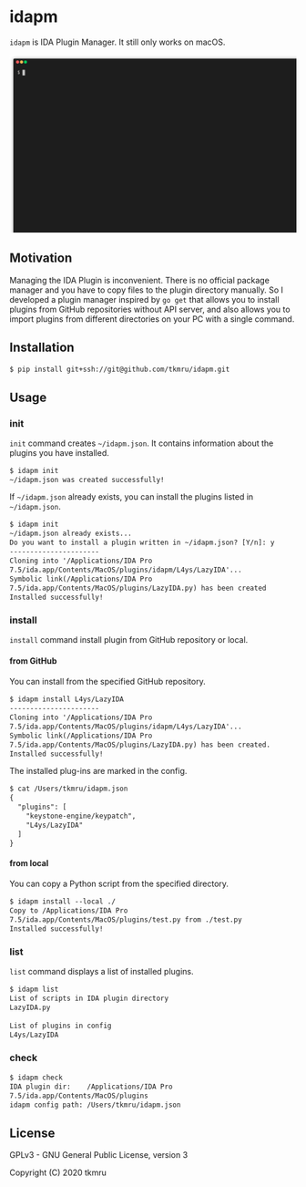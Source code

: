 # idapm

`idapm` is IDA Plugin Manager. It still only works on macOS.

<img src="screenshots/terminal.gif">

## Motivation

Managing the IDA Plugin is inconvenient. There is no official package manager and you have to copy files to the plugin directory manually. 
So I developed a plugin manager inspired by `go get` that allows you to install plugins from GitHub repositories without API server, and also allows you to import plugins from different directories on your PC with a single command.

## Installation

```
$ pip install git+ssh://git@github.com/tkmru/idapm.git
```

## Usage

### init

`init` command creates `~/idapm.json`. 
It contains information about the plugins you have installed.

```
$ idapm init
~/idapm.json was created successfully!
```

If `~/idapm.json` already exists, you can install the plugins listed in `~/idapm.json`.

```
$ idapm init
~/idapm.json already exists...
Do you want to install a plugin written in ~/idapm.json? [Y/n]: y
----------------------
Cloning into '/Applications/IDA Pro 7.5/ida.app/Contents/MacOS/plugins/idapm/L4ys/LazyIDA'...
Symbolic link(/Applications/IDA Pro 7.5/ida.app/Contents/MacOS/plugins/LazyIDA.py) has been created
Installed successfully!
```

### install

`install` command install plugin from GitHub repository or local.

#### from GitHub

You can install from the specified GitHub repository.

```
$ idapm install L4ys/LazyIDA
----------------------
Cloning into '/Applications/IDA Pro 7.5/ida.app/Contents/MacOS/plugins/idapm/L4ys/LazyIDA'...
Symbolic link(/Applications/IDA Pro 7.5/ida.app/Contents/MacOS/plugins/LazyIDA.py) has been created.
Installed successfully!
```

The installed plug-ins are marked in the config.

```
$ cat /Users/tkmru/idapm.json
{
  "plugins": [
    "keystone-engine/keypatch",
    "L4ys/LazyIDA"
  ]
}
```

#### from local

You can copy a Python script from the specified directory.

```
$ idapm install --local ./
Copy to /Applications/IDA Pro 7.5/ida.app/Contents/MacOS/plugins/test.py from ./test.py
Installed successfully!
```

### list

`list` command displays a list of installed plugins.

```
$ idapm list
List of scripts in IDA plugin directory
LazyIDA.py

List of plugins in config
L4ys/LazyIDA
```

### check

```
$ idapm check
IDA plugin dir:    /Applications/IDA Pro 7.5/ida.app/Contents/MacOS/plugins
idapm config path: /Users/tkmru/idapm.json
```

## License

GPLv3 - GNU General Public License, version 3

Copyright (C) 2020 tkmru
